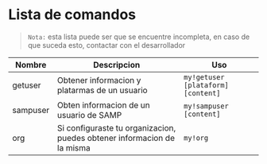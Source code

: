 # Lista de comandos

> ``Nota:`` esta lista puede ser que se encuentre incompleta, en caso de que suceda esto, contactar con el desarrollador



|Nombre          |Descripcion                    |Uso                          |
|----------------|-------------------------------|-----------------------------|
|getuser         |Obtener informacion y platarmas de un usuario |``my!getuser [plataform] [content]``            |
|sampuser        |Obten informacion de un usuario de SAMP |``my!sampuser [content]``            |
|org             |Si configuraste tu organizacion, puedes obtener informacion de la misma |``my!org``|
